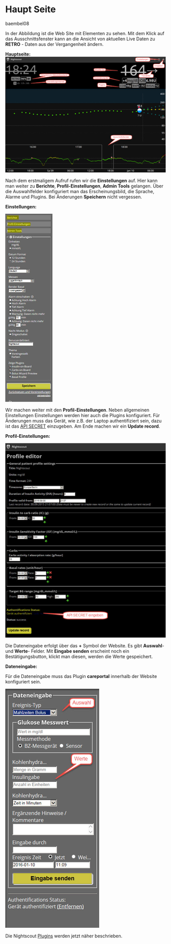 # Haupt Seite
baembel08

In der Abbildung ist die Web Site mit Elementen zu sehen. Mit dem Klick auf das Ausschnittsfenster kann an die Ansicht von aktuellen Live Daten zu **RETRO** - Daten aus der Vergangenheit ändern.

**Hauptseite:**
![nightscout_base_site](../images/nightscout/nightscout_base_site.jpg)


Nach dem erstmaligem Aufruf rufen wir die **Einstellungen** auf. Hier kann man
weiter zu **Berichte**, **Profil-Einstellungen**, **Admin Tools** gelangen.
Über die Auswahlfelder konfiguriert man das Erscheinungsbild, die Sprache, Alarme
und Plugins. Bei Änderungen **Speichern** nicht vergessen.


**Einstellungen:**

![nightscout_einstellungen](../images/nightscout/nightscout_einstellungen.jpg)

Wir machen weiter mit den **Profil-Einstellungen**. Neben allgemeinen Einstellungen
Einstellungen werden hier auch die Plugins konfiguriert.
Für Änderungen muss das Gerät, wie z.B. der Laptop authentifiziert sein, dazu ist das 
[API SECRET](https://ladyviktoria.gitbooks.io/nightscout_handbuch/content/nightscout/azure.html) einzugeben. Am Ende machen wir ein **Update record**.


**Profil-Einstellungen:**


![nightscout_profile_editor](../images/nightscout/nightscout_profile_editor.jpg)

Die Dateneingabe erfolgt über das **+** Symbol der Website. Es gibt **Auswahl**- und **Werte**- Felder. Mit **Eingabe senden** erscheint noch ein Bestätigungsbutton, klickt man diesen, werden die Werte gespeichert.

**Dateneingabe:**

Für die Dateneingabe muss das Plugin **careportal** innerhalb der Website konfiguriert sein.

![nightscout_dateneingabe](../images/nightscout/nightscout_dateneingabe.jpg)

Die Nightscout [Plugins](../nightscout/plugins.md) werden jetzt näher beschrieben.










